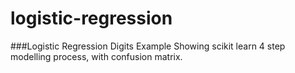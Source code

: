 # logistic-regression
###Logistic Regression Digits Example
Showing scikit learn 4 step modelling process, with confusion matrix.
